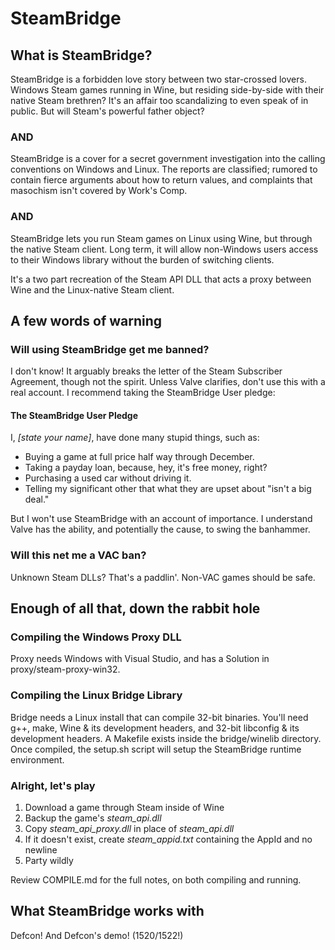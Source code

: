 # SteamBridge

## What is SteamBridge?

SteamBridge is a forbidden love story between two star-crossed lovers.
Windows Steam games running in Wine, but residing side-by-side with
their native Steam brethren?  It's an affair too scandalizing to even
speak of in public.  But will Steam's powerful father object?

### AND

SteamBridge is a cover for a secret government investigation into the
calling conventions on Windows and Linux.  The reports are classified;
rumored to contain fierce arguments about how to return values, and
complaints that masochism isn't covered by Work's Comp.

### AND

SteamBridge lets you run Steam games on Linux using Wine, but through
the native Steam client.  Long term, it will allow non-Windows users
access to their Windows library without the burden of switching clients.

It's a two part recreation of the Steam API DLL that acts a proxy between
Wine and the Linux-native Steam client.

## A few words of warning

### Will using SteamBridge get me banned?

I don't know!  It arguably breaks the letter of the Steam Subscriber
Agreement, though not the spirit.  Unless Valve clarifies, don't use
this with a real account.  I recommend taking the SteamBridge User pledge:

#### The SteamBridge User Pledge

I, *[state your name]*, have done many stupid things, such as:

* Buying a game at full price half way through December.
* Taking a payday loan, because, hey, it's free money, right?
* Purchasing a used car without driving it.
* Telling my significant other that what they are upset about "isn't a
  big deal."

But I won't use SteamBridge with an account of importance.  I understand
Valve has the ability, and potentially the cause, to swing the banhammer.

### Will this net me a VAC ban?

Unknown Steam DLLs?  That's a paddlin'.  Non-VAC games should be safe.

## Enough of all that, down the rabbit hole

### Compiling the Windows Proxy DLL

Proxy needs Windows with Visual Studio, and has a Solution in
proxy/steam-proxy-win32.

### Compiling the Linux Bridge Library

Bridge needs a Linux install that can compile 32-bit binaries.  You'll
need g++, make, Wine & its development headers, and 32-bit libconfig &
its development headers.  A Makefile exists inside the bridge/winelib
directory.  Once compiled, the setup.sh script will setup the SteamBridge
runtime environment.

### Alright, let's play

1. Download a game through Steam inside of Wine
2. Backup the game's *steam\_api.dll*
3. Copy *steam\_api\_proxy.dll* in place of *steam\_api.dll*
4. If it doesn't exist, create *steam_appid.txt* containing the AppId
and no newline
5. Party wildly

Review COMPILE.md for the full notes, on both compiling and running.

## What SteamBridge works with

Defcon!  And Defcon's demo! (1520/1522!)

